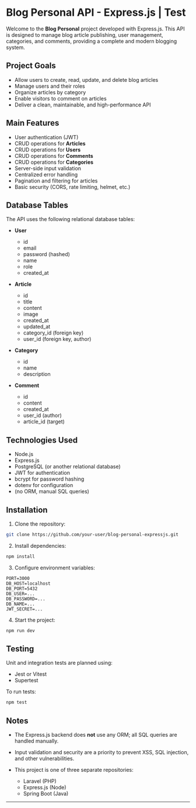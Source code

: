 # Blog Personal API - Express.js | Test

Welcome to the **Blog Personal** project developed with Express.js. This API is designed to manage blog article publishing, user management, categories, and comments, providing a complete and modern blogging system.

## Project Goals

* Allow users to create, read, update, and delete blog articles
* Manage users and their roles
* Organize articles by category
* Enable visitors to comment on articles
* Deliver a clean, maintainable, and high-performance API

## Main Features

* User authentication (JWT)
* CRUD operations for **Articles**
* CRUD operations for **Users**
* CRUD operations for **Comments**
* CRUD operations for **Categories**
* Server-side input validation
* Centralized error handling
* Pagination and filtering for articles
* Basic security (CORS, rate limiting, helmet, etc.)

## Database Tables

The API uses the following relational database tables:

* **User**

  * id
  * email
  * password (hashed)
  * name
  * role
  * created\_at

* **Article**

  * id
  * title
  * content
  * image
  * created\_at
  * updated\_at
  * category\_id (foreign key)
  * user\_id (foreign key, author)

* **Category**

  * id
  * name
  * description

* **Comment**

  * id
  * content
  * created\_at
  * user\_id (author)
  * article\_id (target)

## Technologies Used

* Node.js
* Express.js
* PostgreSQL (or another relational database)
* JWT for authentication
* bcrypt for password hashing
* dotenv for configuration
* (no ORM, manual SQL queries)

## Installation

1. Clone the repository:

```bash
git clone https://github.com/your-user/blog-personal-expressjs.git
```

2. Install dependencies:

```bash
npm install
```

3. Configure environment variables:

```env
PORT=3000
DB_HOST=localhost
DB_PORT=5432
DB_USER=...
DB_PASSWORD=...
DB_NAME=...
JWT_SECRET=...
```

4. Start the project:

```bash
npm run dev
```

## Testing

Unit and integration tests are planned using:

* Jest or Vitest
* Supertest

To run tests:

```bash
npm test
```

## Notes

* The Express.js backend does **not** use any ORM; all SQL queries are handled manually.
* Input validation and security are a priority to prevent XSS, SQL injection, and other vulnerabilities.
* This project is one of three separate repositories:

  * Laravel (PHP)
  * Express.js (Node)
  * Spring Boot (Java)

---
